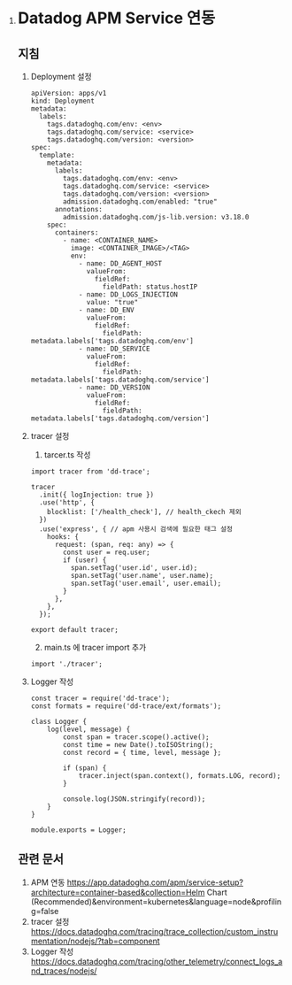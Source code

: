 1. # Datadog APM Service 연동

   ## 지침

   1. Deployment 설정

      ```
      apiVersion: apps/v1
      kind: Deployment
      metadata:
        labels:
          tags.datadoghq.com/env: <env>
          tags.datadoghq.com/service: <service>
          tags.datadoghq.com/version: <version>
      spec:
        template:
          metadata:
            labels:
              tags.datadoghq.com/env: <env>
              tags.datadoghq.com/service: <service>
              tags.datadoghq.com/version: <version>
              admission.datadoghq.com/enabled: "true"
            annotations:
              admission.datadoghq.com/js-lib.version: v3.18.0
          spec:
            containers:
              - name: <CONTAINER_NAME>
                image: <CONTAINER_IMAGE>/<TAG>
                env:
                  - name: DD_AGENT_HOST
                    valueFrom:
                      fieldRef:
                        fieldPath: status.hostIP
                  - name: DD_LOGS_INJECTION
                    value: "true"
                  - name: DD_ENV
                    valueFrom:
                      fieldRef:
                        fieldPath: metadata.labels['tags.datadoghq.com/env']
                  - name: DD_SERVICE
                    valueFrom:
                      fieldRef:
                        fieldPath: metadata.labels['tags.datadoghq.com/service']
                  - name: DD_VERSION
                    valueFrom:
                      fieldRef:
                        fieldPath: metadata.labels['tags.datadoghq.com/version']
      ```

   2. tracer 설정

      1) tarcer.ts 작성

      ```
      import tracer from 'dd-trace';
      
      tracer
        .init({ logInjection: true })
        .use('http', {
          blocklist: ['/health_check'], // health_ckech 제외
        })
        .use('express', { // apm 사용시 검색에 필요한 태그 설정
          hooks: {
            request: (span, req: any) => {
              const user = req.user;
              if (user) {
                span.setTag('user.id', user.id);
                span.setTag('user.name', user.name);
                span.setTag('user.email', user.email);
              }
            },
          },
        });
      
      export default tracer;
      ```

      2) main.ts 에 tracer import 추가

      ```
      import './tracer';
      ```

   3. Logger 작성

      ```
      const tracer = require('dd-trace');
      const formats = require('dd-trace/ext/formats');
      
      class Logger {
          log(level, message) {
              const span = tracer.scope().active();
              const time = new Date().toISOString();
              const record = { time, level, message };
      
              if (span) {
                  tracer.inject(span.context(), formats.LOG, record);
              }
      
              console.log(JSON.stringify(record));
          }
      }
      
      module.exports = Logger;
      ```

   ## 관련 문서

   1. APM 연동
      https://app.datadoghq.com/apm/service-setup?architecture=container-based&collection=Helm Chart (Recommended)&environment=kubernetes&language=node&profiling=false
   2. tracer 설정
      https://docs.datadoghq.com/tracing/trace_collection/custom_instrumentation/nodejs/?tab=component 
   3. Logger 작성
      https://docs.datadoghq.com/tracing/other_telemetry/connect_logs_and_traces/nodejs/ 